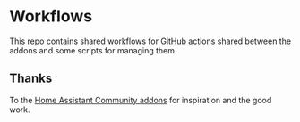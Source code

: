 # Workflows

This repo contains shared workflows for GitHub actions shared between the addons and some scripts for managing them.

## Thanks

To the [Home Assistant Community addons](https://github.com/hassio-addons/workflows) for inspiration and the good work.
